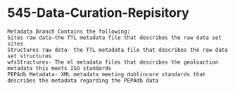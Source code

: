 # 545-Data-Curation-Repisitory  
	Metadata Branch Contains the following:
	Sites raw data-the TTL metadata file that describes the raw data set sites  
	Structures raw data- the TTL metadata file that describes the raw data set structures  
 	wfsStructures- The ml metadata files that describes the geoloaction metadata this meets ISO standards
  	PEPAdb Metadata- XML metadata meeting dublincore standards that describes the metadata regarding the PEPAdb data
